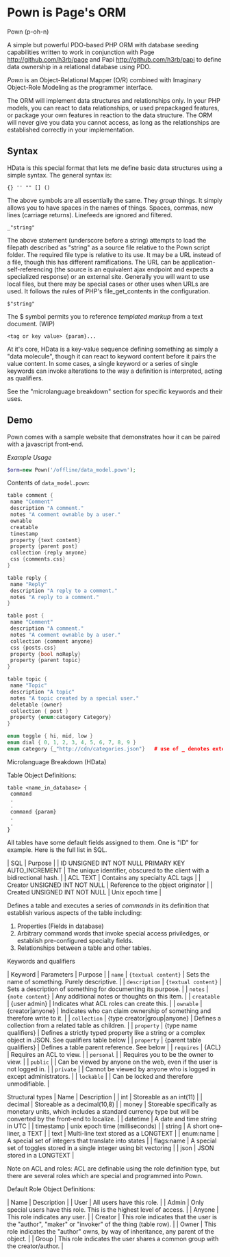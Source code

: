 # Pown is Page's ORM

Pown (p-oh-n)

A simple but powerful PDO-based PHP ORM with database seeding capabilities written to work in conjunction with Page http://github.com/h3rb/page and Papi http://github.com/h3rb/papi to define data ownership in a relational database using PDO.


_Pown_ is an Object-Relational Mapper (O/R) combined with Imaginary Object-Role Modeling as the programmer interface.

The ORM will implement data structures and relationships only.  In your PHP models, you can react to data relationships, or used prepackaged features, or package your own features in reaction to the data structure.  The ORM will never give you data you cannot access, as long as the relationships are established correctly in your implementation.

## Syntax

HData is this special format that lets me define basic data structures using a simple syntax.  The general syntax is:

```
{} '' "" [] () 
``` 
The above symbols are all essentially the same.  They _group_ things.  It simply allows you to have spaces in the names of things.
Spaces, commas, new lines (carriage returns). Linefeeds are ignored and filtered.

```
_"string"
```

The above statement (underscore before a string) attempts to load the filepath described as "string" as a source file relative to the Pown script folder.  The required file type is relative to its use.  It may be a URL instead of a file, though this has different ramifications.  The URL can be application-self-referencing (the source is an equivalent ajax endpoint and expects a specialized response) or an external site.  Generally you will want to use local files, but there may be special cases or other uses when URLs are used.  It follows the rules of PHP's file_get_contents in the configuration.

```
$"string"
```

The $ symbol permits you to reference _templated markup_ from a text document. (WIP)


```
<tag or key value> {param}...
```

At it's core, HData is a key-value sequence defining something as simply a "data molecule", though it can react to keyword content before it pairs the value content.  In some cases, a single keyword or a series of single keywords can invoke alterations to the way a definition is interpreted, acting as qualifiers.

See the "microlanguage breakdown" section for specific keywords and their uses.


## Demo

Pown comes with a sample website that demonstrates how it can be paired with a javascript front-end.

_Example Usage_

```php
$orm=new Pown('/offline/data_model.pown');
```

Contents of ```data_model.pown```:

```C++ (not really, its the HData format from Page)
table comment {
 name "Comment"
 description "A comment."
 notes "A comment ownable by a user."
 ownable
 creatable
 timestamp
 property {text content}
 property {parent post}
 collection {reply anyone}
 css {comments.css}
}

table reply {
 name "Reply"
 description "A reply to a comment."
 notes "A reply to a comment."
}

table post {
 name "Comment"
 description "A comment."
 notes "A comment ownable by a user."
 collection {comment anyone}
 css {posts.css}
 property {bool noReply}
 property {parent topic}
}

table topic {
 name "Topic"
 description "A topic"
 notes "A topic created by a special user."
 deletable {owner}
 collection { post }
 property {enum:category Category}
}

enum toggle { hi, mid, low }
enum dial { 0, 1, 2, 3, 4, 5, 6, 7, 8, 9 }
enum category {_"http://cdn/categories.json"}   # use of _ denotes external source local file or url
```

Microlanguage Breakdown (HData)

Table Object Definitions:
```
table <name_in_database> {
 command
 .
 .
 command {param}
 .
 .
}
```

All tables have some default fields assigned to them.  One is "ID" for example.  Here is the full list in SQL.

| SQL | Purpose |
| ID UNSIGNED INT NOT NULL PRIMARY KEY AUTO_INCREMENT | The unique identifier, obscured to the client with a bidirectional hash. |
| ACL TEXT | Contains any specialty ACL tags |
| Creator UNSIGNED INT NOT NULL | Reference to the object originator |
| Created UNSIGNED INT NOT NULL | Unix epoch time |

Defines a table and executes a series of _commands_ in its definition that establish various aspects of the table including:
1. Properties (Fields in database)
2. Arbitrary command words that invoke special access priviledges, or establish pre-configured specialty fields.
3. Relationships between a table and other tables.

Keywords and qualifiers

| Keyword | Parameters | Purpose |
| `name` | `{textual content}` | Sets the name of something.  Purely descriptive. |
| `description` | `{textual content}` | Sets a description of something for documenting its purpose. |
| `notes` | `{note content}` | Any additional notes or thoughts on this item. |
| `creatable` | {user admin} | Indicates what ACL roles can create this. |
| `ownable` | {creator|anyone} | Indicates who can claim ownership of something and therefore write to it. |
| `collection` | {type creator|group|anyone} | Defines a collection from a related table as children. |
| `property` | {type name qualifiers} | Defines a strictly typed property like a string or a complex object in JSON. See qualifiers table below |
| `property` | {parent table qualifiers} | Defines a table parent reference.  See below |
| `requires` | {ACL} | Requires an ACL to view. |
| `personal` | | Requires you to be the owner to view. |
| `public` | | Can be viewed by anyone on the web, even if the user is not logged in. |
| `private` | | Cannot be viewed by anyone who is logged in except administrators. |
| `lockable` | | Can be locked and therefore unmodifiable. |

Structural types
| Name | Description |
| int | Storeable as an int(11) |
| decimal | Storeable as a decimal(10,8) |
| money | Storeable specifically as monetary units, which includes a standard currency type but will be converted by the front-end to localize. |
| datetime | A date and time string in UTC |
| timestamp | unix epoch time (milliseconds) |
| string | A short one-liner, a TEXT |
| text | Multi-line text stored as a LONGTEXT |
| enum:name | A special set of integers that translate into states |
| flags:name | A special set of toggles stored in a single integer using bit vectoring |
| json | JSON stored in a LONGTEXT |




Note on ACL and roles: ACL are definable using the role definition type, but there are several roles which are special and programmed into Pown.

Default Role Object Definitions:

| Name | Description |
| User | All users have this role. |
| Admin | Only special users have this role.  This is the highest level of access. |
| Anyone | This role indicates any user. |
| Creator | This role indicates that the user is the "author", "maker" or "invoker" of the thing (table row). |
| Owner | This role indicates the "author" owns, by way of inheritance, any parent of the object. |
| Group | This role indicates the user shares a common group with the creator/author. |


